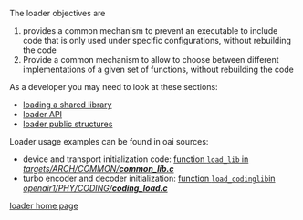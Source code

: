 The loader objectives are
1. provides a common mechanism to prevent an executable to include code that is only used under specific configurations, without rebuilding the code
1. Provide a common mechanism to allow to choose between different implementations of a given set of functions, without rebuilding the code

As a developer you may need to look at these sections:

* [loading a shared library](devusage/loading.md)
* [loader API](devusage/api.md)
* [loader public structures](devusage/struct.md)

Loader usage examples can be found in oai sources:

*  device and transport initialization code: [function `load_lib` in *targets/ARCH/COMMON/__common_lib.c__* ](https://gitlab.eurecom.fr/oai/openairinterface5g/blob/develop/targets/ARCH/COMMON/common_lib.c#L91)
*  turbo encoder and decoder initialization: [function `load_codinglib`in *openair1/PHY/CODING/__coding_load.c__*](https://gitlab.eurecom.fr/oai/openairinterface5g/blob/develop/openair1/PHY/CODING/coding_load.c#L113)

[loader home page](../loader.md)
